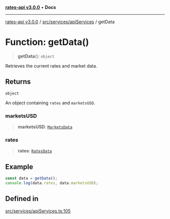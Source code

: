 [**rates-api v3.0.0**](../../../../README.md) • **Docs**

***

[rates-api v3.0.0](../../../../modules.md) / [src/services/apiServices](../README.md) / getData

# Function: getData()

> **getData**(): `object`

Retrieves the current rates and market data.

## Returns

`object`

An object containing `rates` and `marketsUSD`.

### marketsUSD

> **marketsUSD**: [`MarketsData`](../../../types/type-aliases/MarketsData.md)

### rates

> **rates**: [`RatesData`](../../../types/type-aliases/RatesData.md)

## Example

```typescript
const data = getData();
console.log(data.rates, data.marketsUSD);
```

## Defined in

[src/services/apiServices.ts:105](https://github.com/ZelCore-io/rates-api/blob/691ee3db71a277710156f53a41c1ecb57cce5d58/src/services/apiServices.ts#L105)
